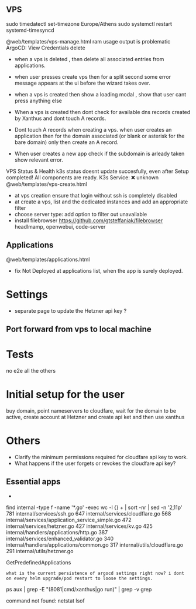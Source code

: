 ## VPS
sudo timedatectl set-timezone Europe/Athens
sudo systemctl restart systemd-timesyncd

@web/templates/vps-manage.html
ram usage output is problematic
ArgoCD: View Credentials  delete

- when a vps is deleted , then delete all associated entries from applications.

- when user presses create vps then for a split second some error message appears at the ui before the wizard takes over.
- when a vps is created then show a loading modal , show that user cant press anything else
- When a vps is created then dont check for available dns records created by Xanthus and dont touch A records.
- Dont touch A records when creating a vps. when user creates an application then for the domain associated (or blank or asterisk for the bare domain) only then create an A record. 
- When user creates a new app check if the subdomain is arleady taken show relevant error.



 
VPS Status & Health
k3s status doesnt update succesfully, even after Setup completed! All components are ready.
 K3s Service: ❌ unknown 
@web/templates/vps-create.html
- at vps creation ensure that login without ssh is completely disabled
- at create a vps, list and the dedicated instances and add an appropriate filter
- choose server type: add option to filter out unavailable
- install filebrowser https://github.com/gtsteffaniak/filebrowser
headlmamp, openwebui, code-server

## Applications
@web/templates/applications.html

- fix Not Deployed at applications list, when the app is surely deployed.

# Settings

- separate page to update the Hetzner api key ?

## Port forward from vps to local machine


# Tests

no e2e all the others

# Initial setup for the user

buy domain, point nameservers to cloudfare, wait for the domain to be active, create account at Hetzner and create api ket
 and then use xanthus

# Others

- Clarify the minimum permissions required for cloudfare api key to work.
- What happens if the user forgets or revokes the cloudfare api key?

## Essential apps

- 

 find internal -type f -name '*.go' -exec wc -l {} + | sort -nr | sed -n '2,11p'
   781 internal/services/ssh.go
   647 internal/services/cloudflare.go
   568 internal/services/application_service_simple.go
   472 internal/services/hetzner.go
   427 internal/services/kv.go
   425 internal/handlers/applications/http.go
   387 internal/services/enhanced_validator.go
   340 internal/handlers/applications/common.go
   317 internal/utils/cloudflare.go
   291 internal/utils/hetzner.go

   GetPredefinedApplications

    what is the current persistence of argocd settings right now? i dont on every helm upgrade/pod restart to loose the settings. 

ps aux | grep -E "(8081|cmd/xanthus|go run)" | grep -v grep

command not found: netstat lsof
